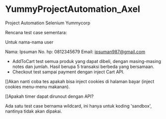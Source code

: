 # YummyProjectAutomation_Axel
Project Automation Selenium Yummycorp

Rencana test case sementara:

Untuk nama-nama user

Nama: Ipsuman
No. hp: 0812345679
Email: ipsuman987@gmail.com

- AddToCart test semua produk yang dapat dibeli, dengan masing-masing notes dan jumlah. Hasil berupa 5 transaksi berbeda yang bersamaan.
- Checkout test sampai payment dengan inject Cart API.


[]Akan nanti coba tes apakah bisa inject cookies di halaman bayar (inject cookies menu-menu makanan).

[]Apakah timer dapat dirunout dengan API?

Ada satu test case bernama wildcard, ini hanya untuk koding 'sandbox', nantinya tidak akan dipakai.
